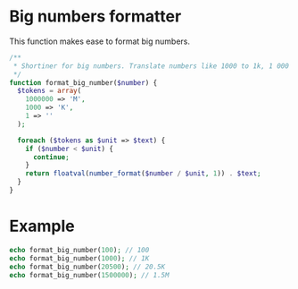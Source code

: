 # Big numbers formatter

This function makes ease to format big numbers.

~~~php
/**
 * Shortiner for big numbers. Translate numbers like 1000 to 1k, 1 000 000 to 1M.
 */
function format_big_number($number) {
  $tokens = array(
    1000000 => 'M',
    1000 => 'K',
    1 => ''
  );

  foreach ($tokens as $unit => $text) {
    if ($number < $unit) {
      continue;
    }
    return floatval(number_format($number / $unit, 1)) . $text;
  }
}
~~~


# Example
~~~php
echo format_big_number(100); // 100
echo format_big_number(1000); // 1K
echo format_big_number(20500); // 20.5K
echo format_big_number(1500000); // 1.5M
~~~
